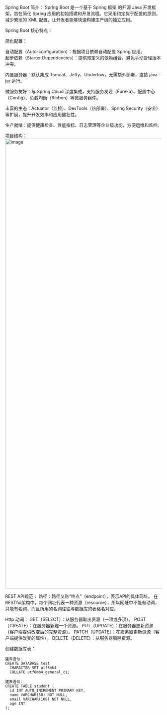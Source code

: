 Spring Boot 简介：
Spring Boot 是一个基于 Spring 框架 的开源 Java 开发框架，旨在简化 Spring 应用的初始搭建和开发流程。它采用约定优于配置的原则，减少繁琐的 XML 配置，让开发者能够快速构建生产级的独立应用。  

Spring Boot 核心特点：

简化配置：

自动配置（Auto-configuration）：根据项目依赖自动配置 Spring 应用。  
起步依赖（Starter Dependencies）：提供预定义的依赖组合，避免手动管理版本冲突。

内置服务器：默认集成 Tomcat、Jetty、Undertow，无需额外部署，直接 java -jar 运行。

微服务友好：与 Spring Cloud 深度集成，支持服务发现（Eureka）、配置中心（Config）、负载均衡（Ribbon）等微服务组件。

丰富的生态：Actuator（监控）、DevTools（热部署）、Spring Security（安全）等扩展，提升开发效率和应用健壮性。

生产就绪：提供健康检查、性能指标、日志管理等企业级功能，方便运维和监控。


项目结构：
<img width="1346" height="1444" alt="image" src="https://github.com/user-attachments/assets/8d9d0dfe-9946-440b-9534-44f38c15ab97" />


REST API规范：
    路径：路径又称“终点”（endpoint），表示API的具体网址。
        在RESTful架构中，每个网址代表一种资源（resource），所以网址中不能有动词，只能有名词，而且所用的名词往往与数据库的表格名对应。

Http 动词：
GET（SELECT）：从服务器取出资源（一项或多项）。
POST（CREATE）：在服务器新建一个资源。
PUT（UPDATE）：在服务器更新资源（客户端提供改变后的完整资源）。
PATCH（UPDATE）：在服务器更新资源（客户端提供改变的属性）。
DELETE（DELETE）：从服务器删除资源。

创建数据库表：

    建库语句：
    CREATE DATABASE test
      CHARACTER SET utf8mb4
      COLLATE utf8mb4_general_ci;
  
    建表语句：
    CREATE TABLE student (
      id INT AUTO_INCREMENT PRIMARY KEY,
      name VARCHAR(50) NOT NULL,
      email VARCHAR(100) NOT NULL,
      age INT
    );

